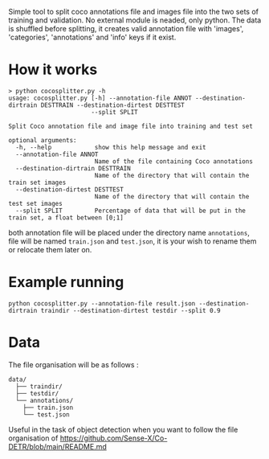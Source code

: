 Simple tool to split coco annotations file and images file into the two sets of training and validation. No external module is neaded, only python.
The data is shuffled before splitting, it creates valid annotation file with 'images', 'categories', 'annotations' and 'info' keys if it exist.

# How it works

```
> python cocosplitter.py -h
usage: cocosplitter.py [-h] --annotation-file ANNOT --destination-dirtrain DESTTRAIN --destination-dirtest DESTTEST
                       --split SPLIT

Split Coco annotation file and image file into training and test set

optional arguments:
  -h, --help            show this help message and exit
  --annotation-file ANNOT
                        Name of the file containing Coco annotations
  --destination-dirtrain DESTTRAIN
                        Name of the directory that will contain the train set images
  --destination-dirtest DESTTEST
                        Name of the directory that will contain the test set images
  --split SPLIT         Percentage of data that will be put in the train set, a float between [0;1]
```

both annotation file will be placed under the directory name `annotations`, file will be named `train.json` and  `test.json`, it is your wish to rename them or relocate them later on. 

# Example running 

``` 
python cocosplitter.py --annotation-file result.json --destination-dirtrain traindir --destination-dirtest testdir --split 0.9
```

# Data

The file organisation will be as follows :

```
data/
  ├── traindir/
  ├── testdir/
  └── annotations/
  	├── train.json
  	└── test.json
```

Useful in the task of object detection when you want to follow the file organisation of https://github.com/Sense-X/Co-DETR/blob/main/README.md
